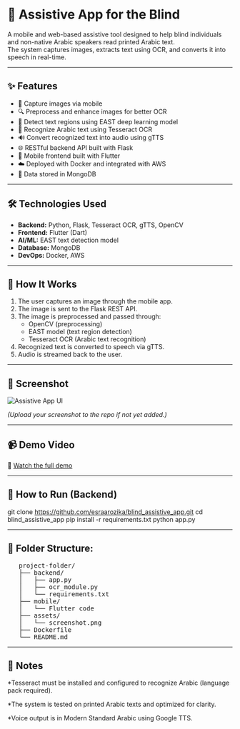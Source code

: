 # 🧠 Assistive App for the Blind

A mobile and web-based assistive tool designed to help blind individuals and non-native Arabic speakers read printed Arabic text.  
The system captures images, extracts text using OCR, and converts it into speech in real-time.

---

## ✨ Features

- 📸 Capture images via mobile
- 🔍 Preprocess and enhance images for better OCR
- 🧠 Detect text regions using EAST deep learning model
- 📝 Recognize Arabic text using Tesseract OCR
- 🔊 Convert recognized text into audio using gTTS
- 🌐 RESTful backend API built with Flask
- 📱 Mobile frontend built with Flutter
- ☁️ Deployed with Docker and integrated with AWS
- 🧠 Data stored in MongoDB

---

## 🛠️ Technologies Used

- **Backend:** Python, Flask, Tesseract OCR, gTTS, OpenCV
- **Frontend:** Flutter (Dart)
- **AI/ML:** EAST text detection model
- **Database:** MongoDB
- **DevOps:** Docker, AWS

---

## 🚀 How It Works

1. The user captures an image through the mobile app.
2. The image is sent to the Flask REST API.
3. The image is preprocessed and passed through:
   - OpenCV (preprocessing)
   - EAST model (text region detection)
   - Tesseract OCR (Arabic text recognition)
4. Recognized text is converted to speech via gTTS.
5. Audio is streamed back to the user.

---

## 📸 Screenshot

![Assistive App UI](https://github.com/esraarozika/blind_assistive_app/blob/main/assets/screenshot.png)

*(Upload your screenshot to the repo if not yet added.)*

---

## 📹 Demo Video

🎥 [Watch the full demo](https://bit.ly/3yesafv)

---

## 🧪 How to Run (Backend)

git clone https://github.com/esraarozika/blind_assistive_app.git
cd blind_assistive_app
pip install -r requirements.txt
python app.py

---

## 📂 Folder Structure:

<pre>
   project-folder/
   ├── backend/
   │   ├── app.py
   │   ├── ocr_module.py
   │   └── requirements.txt
   ├── mobile/
   │   └── Flutter code
   ├── assets/
   │   └── screenshot.png
   ├── Dockerfile
   └── README.md
</pre>


---

## 📌 Notes

*Tesseract must be installed and configured to recognize Arabic (language pack required).

*The system is tested on printed Arabic texts and optimized for clarity.

*Voice output is in Modern Standard Arabic using Google TTS.

